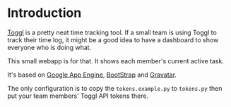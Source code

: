 # Introduction

[Toggl](http://www.toggl.com) is a pretty neat time tracking tool. If a small team is using Toggl to track their time log, it might be a good idea to have a dashboard to show everyone who is doing what.

This small webapp is for that. It shows each member's current active task.

It's based on [Google App Engine](https://developers.google.com/appengine/), [BootStrap](http://twitter.github.com/bootstrap/) and [Gravatar](http://gravatar.com).

The only configuration is to copy the `tokens.example.py` to `tokens.py` then put your team members' Toggl API tokens there.
